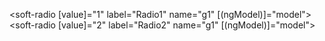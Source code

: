 <soft-radio [value]="1" label="Radio1" name="g1" [(ngModel)]="model"></soft-radio>
<soft-radio [value]="2" label="Radio2" name="g1" [(ngModel)]="model"></soft-radio>